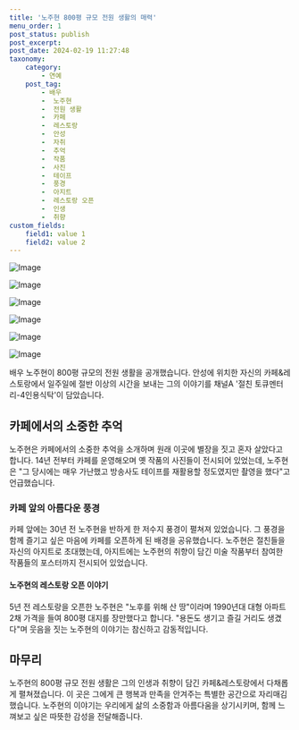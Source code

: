 ```yaml
---
title: '노주현 800평 규모 전원 생활의 매력'
menu_order: 1
post_status: publish
post_excerpt: 
post_date: 2024-02-19 11:27:48
taxonomy:
    category:
        - 연예
    post_tag:
        - 배우
        -  노주현
        -  전원 생활
        -  카페
        -  레스토랑
        -  안성
        -  자취
        -  추억
        -  작품
        -  사진
        -  테이프
        -  풍경
        -  아지트
        -  레스토랑 오픈
        -  인생
        -  취향
custom_fields:
    field1: value 1
    field2: value 2
---
```


![Image](https://mimgnews.pstatic.net/image/076/2024/02/12/2024021201000786100103485_20240212203106724.jpg?type=w540)

![Image](https://ssl.pstatic.net/mimgnews/image/076/2024/02/12/2024021201000786100103481_20240212203106728.jpg?type=w540)

![Image](https://mimgnews.pstatic.net/image/076/2024/02/12/2024021201000786100103482_20240212203106732.jpg?type=w540)

![Image](https://ssl.pstatic.net/mimgnews/image/076/2024/02/12/2024021201000786100103483_20240212203106737.jpg?type=w540)

![Image](https://mimgnews.pstatic.net/image/076/2024/02/12/2024021201000786100103484_20240212203106741.jpg?type=w540)

![Image](https://ssl.pstatic.net/mimgnews/image/076/2024/02/12/2024021201000786100103486_20240212203106746.jpg?type=w540)

배우 노주현이 800평 규모의 전원 생활을 공개했습니다. 안성에 위치한 자신의 카페&레스토랑에서 일주일에 절반 이상의 시간을 보내는 그의 이야기를 채널A '절친 토큐멘터리-4인용식탁'이 담았습니다. 
## 카페에서의 소중한 추억
노주현은 카페에서의 소중한 추억을 소개하며 원래 이곳에 별장을 짓고 혼자 살았다고 합니다. 14년 전부터 카페를 운영해오며 옛 작품의 사진들이 전시되어 있었는데, 노주현은 "그 당시에는 매우 가난했고 방송사도 테이프를 재활용할 정도였지만 촬영을 했다"고 언급했습니다.
### 카페 앞의 아름다운 풍경
카페 앞에는 30년 전 노주현을 반하게 한 저수지 풍경이 펼쳐져 있었습니다. 그 풍경을 함께 즐기고 싶은 마음에 카페를 오픈하게 된 배경을 공유했습니다. 노주현은 절친들을 자신의 아지트로 초대했는데, 아지트에는 노주현의 취향이 담긴 미술 작품부터 참여한 작품들의 포스터까지 전시되어 있었습니다.
#### 노주현의 레스토랑 오픈 이야기
5년 전 레스토랑을 오픈한 노주현은 "노후를 위해 산 땅"이라며 1990년대 대형 아파트 2채 가격을 들여 800평 대지를 장만했다고 합니다. "용돈도 생기고 즐길 거리도 생겼다"며 웃음을 짓는 노주현의 이야기는 참신하고 감동적입니다.
## 마무리
노주현의 800평 규모 전원 생활은 그의 인생과 취향이 담긴 카페&레스토랑에서 다채롭게 펼쳐졌습니다. 이 곳은 그에게 큰 행복과 만족을 안겨주는 특별한 공간으로 자리매김했습니다. 노주현의 이야기는 우리에게 삶의 소중함과 아름다움을 상기시키며, 함께 느껴보고 싶은 따뜻한 감성을 전달해줍니다.
